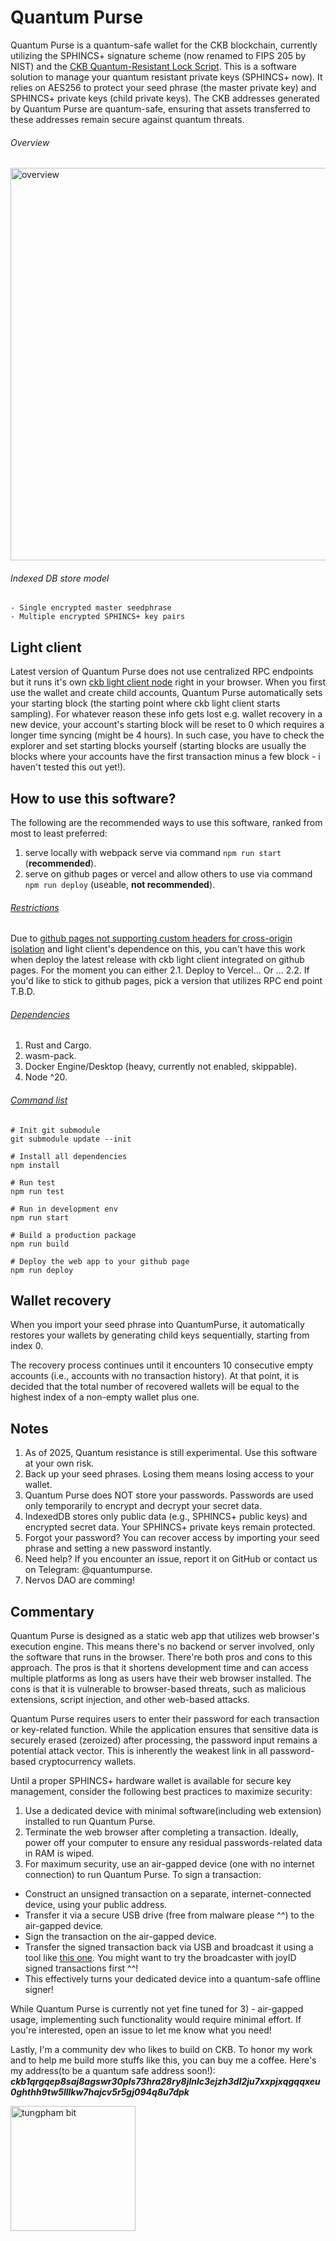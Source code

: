 # Quantum Purse

Quantum Purse is a quantum-safe wallet for the CKB blockchain, currently utilizing the SPHINCS+ signature scheme (now renamed to FIPS 205 by NIST) and the [CKB Quantum-Resistant Lock Script](https://github.com/cryptape/quantum-resistant-lock-script). This is a software solution to manage your quantum resistant private keys (SPHINCS+ now). It relies on AES256 to protect your seed phrase (the master private key) and SPHINCS+ private keys (child private keys). The CKB addresses generated by Quantum Purse are quantum-safe, ensuring that assets transferred to these addresses remain secure against quantum threats.

###### Overview
<img width="628" alt="overview" src="https://github.com/user-attachments/assets/433a25dd-2845-4384-b9a3-e2374aac3227" />

###### Indexed DB store model
```
- Single encrypted master seedphrase
- Multiple encrypted SPHINCS+ key pairs
```

## Light client

Latest version of Quantum Purse does not use centralized RPC endpoints but it runs it's own [ckb light client node](https://github.com/nervosnetwork/ckb-light-client) right in your browser. When you first use the wallet and create child accounts, Quantum Purse automatically sets your starting block (the starting point where ckb light client starts sampling). For whatever reason these info gets lost e.g. wallet recovery in a new device, your account's starting block will be reset to 0 which requires a longer time syncing (might be 4 hours). In such case, you have to check the explorer and set starting blocks yourself (starting blocks are usually the blocks where your accounts have the first transaction minus a few block - i haven't tested this out yet!).

## How to use this software?

The following are the recommended ways to use this software, ranked from most to least preferred:
1. serve locally with webpack serve via command `npm run start` (**recommended**).
2. serve on github pages or vercel and allow others to use via command `npm run deploy` (useable, **not recommended**).

###### <u>Restrictions</u>
Due to [github pages not supporting custom headers for cross-origin isolation](https://github.com/orgs/community/discussions/13309) and light client's dependence on this, you can't have this work when deploy the latest release with ckb light client integrated on github pages. For the moment you can either 2.1. Deploy to Vercel... Or ... 2.2. If you'd like to stick to github pages, pick a version that utilizes RPC end point T.B.D.

###### <u>Dependencies</u>
1. Rust and Cargo.
2. wasm-pack.
3. Docker Engine/Desktop (heavy, currently not enabled, skippable).
4. Node ^20.

###### <u>Command list</u>

```shell
# Init git submodule
git submodule update --init

# Install all dependencies
npm install

# Run test
npm run test

# Run in development env
npm run start

# Build a production package
npm run build

# Deploy the web app to your github page
npm run deploy
```

## Wallet recovery

When you import your seed phrase into QuantumPurse, it automatically restores your wallets by generating child keys sequentially, starting from index 0.

The recovery process continues until it encounters 10 consecutive empty accounts (i.e., accounts with no transaction history). At that point, it is decided that the total number of recovered wallets will be equal to the highest index of a non-empty wallet plus one.

## Notes

1. As of 2025, Quantum resistance is still experimental. Use this software at your own risk.
2. Back up your seed phrases. Losing them means losing access to your wallet.
3. Quantum Purse does NOT store your passwords. Passwords are used only temporarily to encrypt and decrypt your secret data.
4. IndexedDB stores only public data (e.g., SPHINCS+ public keys) and encrypted secret data. Your SPHINCS+ private keys remain protected.
5. Forgot your password? You can recover access by importing your seed phrase and setting a new password instantly.
6. Need help? If you encounter an issue, report it on GitHub or contact us on Telegram: @quantumpurse.
7. Nervos DAO are comming!

## Commentary

Quantum Purse is designed as a static web app that utilizes web browser's execution engine. This means there's no backend or server involved, only the software that runs in the browser. There're both pros and cons to this approach. The pros is that it shortens development time and can access multiple platforms as long as users have their web browser installed. The cons is that it is vulnerable to browser-based threats, such as malicious extensions, script injection, and other web-based attacks.

Quantum Purse requires users to enter their password for each transaction or key-related function. While the application ensures that sensitive data is securely erased (zeroized) after processing, the password input remains a potential attack vector. This is inherently the weakest link in all password-based cryptocurrency wallets.

Until a proper SPHINCS+ hardware wallet is available for secure key management, consider the following best practices to maximize security:

1. Use a dedicated device with minimal software(including web extension) installed to run Quantum Purse.
2. Terminate the web browser after completing a transaction. Ideally, power off your computer to ensure any residual passwords-related data in RAM is wiped.
3. For maximum security, use an air-gapped device (one with no internet connection) to run Quantum Purse. To sign a transaction:
  - Construct an unsigned transaction on a separate, internet-connected device, using your public address.
  - Transfer it via a secure USB drive (free from malware please ^^) to the air-gapped device.
  - Sign the transaction on the air-gapped device.
  - Transfer the signed transaction back via USB and broadcast it using a tool like [this one](https://explorer.nervos.org/tools/broadcast-tx). You might want to try the broadcaster with joyID signed transactions first ^^!
  - This effectively turns your dedicated device into a quantum-safe offline signer!

While Quantum Purse is currently not yet fine tuned for 3) - air-gapped usage, implementing such functionality would require minimal effort. If you're interested, open an issue to let me know what you need!

Lastly, I'm a community dev who likes to build on CKB. To honor my work and to help me build more stuffs like this, you can buy me a coffee. Here's my address(to be a quantum safe address soon!):
**_ckb1qrgqep8saj8agswr30pls73hra28ry8jlnlc3ejzh3dl2ju7xxpjxqgqqxeu0ghthh9tw5lllkw7hajcv5r5gj094q8u7dpk_**

<img width="200" alt="tungpham bit" src="https://github.com/user-attachments/assets/269fe4f6-827d-41b4-9806-1c962a439517" />
